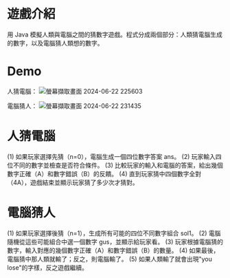 # 遊戲介紹
用 Java 模擬人類與電腦之間的猜數字遊戲。程式分成兩個部分：人類猜電腦生成的數字，以及電腦猜人類想的數字。
# Demo
人猜電腦：
![螢幕擷取畫面 2024-06-22 225603](https://github.com/vat2cat/GuessNumber-java/assets/160461838/ac3251ad-3c8c-4480-b001-439e03479ff0)

電腦猜人：
![螢幕擷取畫面 2024-06-22 231435](https://github.com/vat2cat/GuessNumber-java/assets/160461838/3ca0707e-0fd4-4cad-ad86-01d98239b8cc)

# 人猜電腦
(1) 如果玩家選擇先猜（n=0），電腦生成一個四位數字答案 ans。
(2) 玩家輸入四位不同的數字並檢查是否符合條件。
(3) 比較玩家的輸入和電腦的答案，給出幾個數字正確（A）和數字錯誤（B）的反饋。
(4) 直到玩家猜中四個數字全對（4A），遊戲結束並顯示玩家猜了多少次才猜對。
# 電腦猜人
(1) 如果玩家選擇後猜（n=1），生成所有可能的四位不同數字組合 sol1。
(2) 電腦隨機從這些可能組合中選一個數字 gus，並顯示給玩家看。
(3) 玩家根據電腦猜的數字，輸入對應的幾個數字正確（A）和數字錯誤（B）的數量。
(4) 如果最後，電腦猜中那人類就輸了；反之，則電腦輸了。
(5) 如果人類輸了就會出現"you lose"的字樣，反之遊戲繼續。
